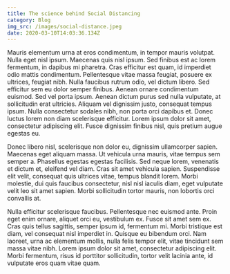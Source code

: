 ```yaml
---
title: The science behind Social Distancing
category: Blog
img_src: /images/social-distance.jpeg
date: 2020-03-10T14:03:36.134Z
---
```

Mauris elementum urna at eros condimentum, in tempor mauris volutpat. Nulla eget nisl ipsum. Maecenas quis nisl ipsum. Sed finibus est ac lorem fermentum, in dapibus mi pharetra. Cras efficitur est quam, id imperdiet odio mattis condimentum. Pellentesque vitae massa feugiat, posuere ex ultrices, feugiat nibh. Nulla faucibus rutrum odio, vel dictum libero. Sed efficitur sem eu dolor semper finibus. Aenean ornare condimentum euismod. Sed vel porta ipsum. Aenean dictum purus sed nulla vulputate, at sollicitudin erat ultricies. Aliquam vel dignissim justo, consequat tempus ipsum. Nulla consectetur sodales nibh, non porta orci dapibus et. Donec luctus lorem non diam scelerisque efficitur. Lorem ipsum dolor sit amet, consectetur adipiscing elit. Fusce dignissim finibus nisl, quis pretium augue egestas eu.

Donec libero nisl, scelerisque non dolor eu, dignissim ullamcorper sapien. Maecenas eget aliquam massa. Ut vehicula urna mauris, vitae tempus sem semper a. Phasellus egestas egestas facilisis. Sed neque lorem, venenatis et dictum et, eleifend vel diam. Cras sit amet vehicula sapien. Suspendisse elit velit, consequat quis ultrices vitae, tempus blandit lorem. Morbi molestie, dui quis faucibus consectetur, nisl nisl iaculis diam, eget vulputate velit leo sit amet sapien. Morbi sollicitudin tortor mauris, non lobortis orci convallis at.

Nulla efficitur scelerisque faucibus. Pellentesque nec euismod ante. Proin eget enim ornare, aliquet orci eu, vestibulum ex. Fusce sit amet sem ex. Cras quis tellus sagittis, semper ipsum id, fermentum mi. Morbi tristique est diam, vel consequat nisl imperdiet in. Quisque eu bibendum orci. Nam laoreet, urna ac elementum mollis, nulla felis tempor elit, vitae tincidunt sem massa vitae nibh. Lorem ipsum dolor sit amet, consectetur adipiscing elit. Morbi fermentum, risus id porttitor sollicitudin, tortor velit lacinia ante, id vulputate eros quam vitae quam.